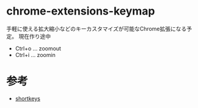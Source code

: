 # chrome-extensions-keymap

手軽に使える拡大縮小などのキーカスタマイズが可能なChrome拡張になる予定。
現在作り途中

- Ctrl+o ... zoomout
- Ctrl+i ... zoomin

# 参考

- [shortkeys](https://github.com/mikecrittenden/shortkeys)
